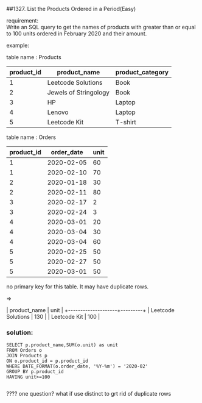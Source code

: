 ##1327. List the Products Ordered in a Period(Easy)

requirement:  
Write an SQL query to get the names of products with greater than or equal to 100 units ordered in February 2020 and their amount.

example:

table name : Products


| product_id  | product_name          | product_category |
|-------------|-----------------------|------------------|
| 1           | Leetcode Solutions    | Book             |
| 2           | Jewels of Stringology | Book             |
| 3           | HP                    | Laptop           |
| 4           | Lenovo                | Laptop           |
| 5           | Leetcode Kit          | T-shirt          |

table name : Orders

| product_id   | order_date   | unit     |
|--------------|--------------|----------|
| 1            | 2020-02-05   | 60       |
| 1            | 2020-02-10   | 70       |
| 2            | 2020-01-18   | 30       |
| 2            | 2020-02-11   | 80       |
| 3            | 2020-02-17   | 2        |
| 3            | 2020-02-24   | 3        |
| 4            | 2020-03-01   | 20       |
| 4            | 2020-03-04   | 30       |
| 4            | 2020-03-04   | 60       |
| 5            | 2020-02-25   | 50       |
| 5            | 2020-02-27   | 50       |
| 5            | 2020-03-01   | 50       |
no primary key for this table. It may have duplicate rows.


=>

| product_name       | unit    |
+--------------------+---------+
| Leetcode Solutions | 130     |
| Leetcode Kit       | 100     |

### solution:

```
SELECT p.product_name,SUM(o.unit) as unit
FROM Orders o 
JOIN Products p 
ON o.product_id = p.product_id
WHERE DATE_FORMAT(o.order_date, '%Y-%m') = '2020-02'
GROUP BY p.product_id
HAVING unit>=100


```

???? one question? what if use distinct to grt rid of duplicate rows